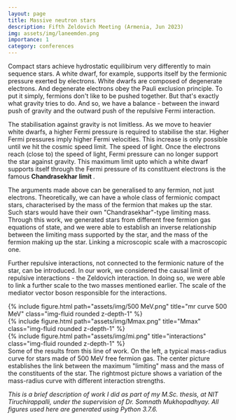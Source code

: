 ```yaml
---
layout: page
title: Massive neutron stars
description: Fifth Zeldovich Meeting (Armenia, Jun 2023)
img: assets/img/laneemden.png
importance: 1
category: conferences
---
```


Compact stars achieve hydrostatic equilibirum very differently to main sequence stars. A white dwarf, for example, supports itself by the fermionic pressure exerted by electrons. White dwarfs are composed of degenerate electrons. And degenerate electrons obey the Pauli exclusion principle. To put it simply, fermions don't like to be pushed together. But that's exactly what gravity tries to do. And so, we have a balance - between the inward push of gravity and the outward push of the repulsive Fermi interaction.

The stabilisation against gravity is not limitless. As we move to heavier white dwarfs, a higher Fermi pressure is required to stabilise the star. Higher Fermi pressures imply higher Fermi velocities. This increase is only possible until we hit the cosmic speed limit. The speed of light. Once the electrons reach (close to) the speed of light, Fermi pressure can no longer support the star against gravity. This maximum limit upto which a white dwarf supports itself through the Fermi pressure of its constituent electrons is the famous <b> Chandrasekhar limit </b>. 

The arguments made above can be generalised to any fermion, not just electrons. Theoretically, we can have a whole class of fermionic compact stars, characterised by the mass of the fermion that makes up the star. Such stars would have their own "Chandrasekhar"-type limiting mass. Through this work, we generated stars from different free fermion gas equations of state, and we were able to establish an inverse relationship between the limiting mass supported by the star, and the mass of the fermion making up the star. Linking a microscopic scale with a macroscopic one.

Further repulsive interactions, not connected to the fermionic nature of the star, can be introduced. In our work, we considered the causal limit of repulsive interactions - the Zeldovich interaction. In doing so, we were able to link a further scale to the two masses mentioned earlier. The scale of the mediator vector boson responsible for the interactions. 

<div class="row">
    <div class="col-sm mt-3 mt-md-0">
        {% include figure.html path="assets/img/500 MeV.png" title="mr curve 500 MeV" class="img-fluid rounded z-depth-1" %}
    </div>
    <div class="col-sm mt-3 mt-md-0">
        {% include figure.html path="assets/img/Mmax.png" title="Mmax" class="img-fluid rounded z-depth-1" %}
    </div>
    <div class="col-sm mt-3 mt-md-0">
        {% include figure.html path="assets/img/mi.png" title="interactions" class="img-fluid rounded z-depth-1" %}
    </div>
</div>
<div class="caption">
  Some of the results from this line of work. On the left, a typical mass-radius curve for stars made of 500 MeV free fermion gas. The center picture establishes the link between the maximum "limiting" mass and the mass of the constituents of the star. The rightmost picture shows a variation of the mass-radius curve with different interaction strengths.
</div>

<i> This is a brief description of work I did as part of my M.Sc. thesis, at NIT Tiruchirappalli, under the supervision of Dr. Somnath Mukhopadhyay. All figures used here are generated using Python 3.7.6. </i>
